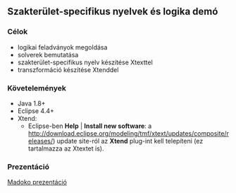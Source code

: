 ## Szakterület-specifikus nyelvek és logika demó

### Célok
* logikai feladványok megoldása
* solverek bemutatása
* szakterület-specifikus nyelv készítése Xtexttel
* transzformáció készítése Xtenddel

### Követelemények
* Java 1.8+
* Eclipse 4.4+
* Xtend:
  * Eclipse-ben **Help** | **Install new software**: a <http://download.eclipse.org/modeling/tmf/xtext/updates/composite/releases/>) update site-ról az **Xtend** plug-int kell telepíteni (ez tartalmazza az Xtextet is).

### Prezentáció
[Madoko prezentáció](http://docs.inf.mit.bme.hu/logic-workshop/presentation/out/nyelvtanok-es-fejtorok.html)
